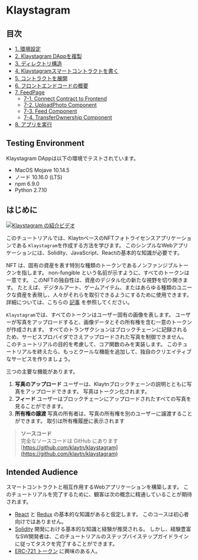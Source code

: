 # Klaystagram

## 目次 <a href="#table-of-contents" id="table-of-contents"></a>

* [1. 環境設定](1.-environment-setup.md)
* [2. Klaystagram DAppを複製](2.-clone-klaystagram-dapp.md)
* [3. ディレクトリ構造](3.-directory-structure.md)
* [4. Klaystagramスマートコントラクトを書く](4.-write-klaystagram-smart-contract.md)
* [5. コントラクトを展開](5.-deploy-contract.md)
* [6. フロントエンドコードの概要](6.-frontend-code-overview.md)
* [7. FeedPage](7.-feedpage/)
  * [7-1. Connect Contract to Frontend](7.-feedpage/7-1.-connect-contract-to-frontend.md)
  * [7-2. UploadPhoto Component](7.-feedpage/7-2.-uploadphoto-component.md)
  * [7-3. Feed Component](7.-feedpage/7-3.-feed-component.md)
  * [7-4. TransferOwnership Component](7.-feedpage/7-4.-transferownership-component.md)
* [8. アプリを実行](8.-run-app.md)

## Testing Environment <a href="#testing-environment" id="testing-environment"></a>

Klaystagram DAppは以下の環境でテストされています。

* MacOS Mojave 10.14.5
* ノード 10.16.0 (LTS)
* npm 6.9.0
* Python 2.7.10

## はじめに <a href="#introduction" id="introduction"></a>

[![Klaystagram の紹介ビデオ](../../../bapp/tutorials/klaystagram/images/klaystagram-video-poster.png)](https://vimeo.com/327033594)

このチュートリアルでは、KlaytnベースのNFTフォトライセンスアプリケーションである `Klaystagram`を作成する方法を学びます。 このシンプルなWebアプリケーションには、Solidity、JavaScript、Reactの基本的な知識が必要です。

NFT は、固有の資産を表す特別な種類のトークンであるノンファンジブルトークンを指します。 non-fungible という名前が示すように、すべてのトークンは一意です。 このNFTの独自性は、資産のデジタル化の新たな視野を切り開きます。 たとえば、デジタルアート、ゲームアイテム、またはあらゆる種類のユニークな資産を表現し、人々がそれらを取引できるようにするために使用できます。 詳細については、こちらの [記事](https://coincentral.com/nfts-non-fungible-tokens/) を参照してください。

`Klaystagram`では、すべてのトークンはユーザー固有の画像を表します。 ユーザーが写真をアップロードすると、画像データとその所有権を含む一意のトークンが作成されます。 すべてのトランザクションはブロックチェーンに記録されるため、サービスプロバイダでさえアップロードされた写真を制御できません。 このチュートリアルの目的を考慮して、コア関数のみを実装します。 このチュートリアルを終えたら、もっとクールな機能を追加して、独自のクリエイティブなサービスを作りましょう。

三つの主要な機能があります。

1. **写真のアップロード** ユーザーは、Klaytnブロックチェーンの説明とともに写真をアップロードできます。 写真はトークン化されます。
2. **フィード** ユーザーはブロックチェーンにアップロードされたすべての写真を見ることができます。
3. **所有権の譲渡** 写真の所有者は、写真の所有権を別のユーザーに譲渡することができます。 取引は所有権履歴に表示されます

> **ソースコード**\
  完全なソースコードは GitHub にあります [https://github.com/klaytn/klaystagram](https://github.com/klaytn/klaystagram)

## Intended Audience <a href="#intended-audience" id="intended-audience"></a>

スマートコントラクトと相互作用するWebアプリケーションを構築します。 このチュートリアルを完了するために、観客は次の概念に精通していることが期待されます。

* [React](https://reactjs.org/) と [Redux](https://redux.js.org/) の基本的な知識があると仮定します。 このコースは初心者向けではありません。
* [Solidity](https://solidity.readthedocs.io/en/v0.5.10/) 開発における基本的な知識と経験が推奨される。 しかし、経験豊富なSW開発者は、このチュートリアルのステップバイステップガイドラインに従ってタスクを完了することができます。
* [ERC-721 トークン](http://erc721.org/) に興味のある人。
